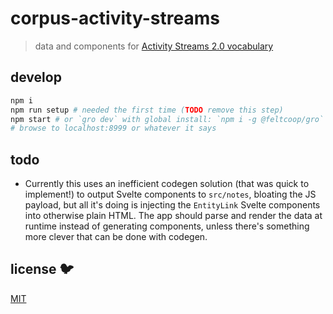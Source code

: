 # corpus-activity-streams

> data and components for [Activity Streams 2.0 vocabulary](https://www.w3.org/TR/activitystreams-vocabulary/)

## develop

```bash
npm i
npm run setup # needed the first time (TODO remove this step)
npm start # or `gro dev` with global install: `npm i -g @feltcoop/gro`
# browse to localhost:8999 or whatever it says
```

## todo

- Currently this uses an inefficient codegen solution (that was quick to implement!)
  to output Svelte components to `src/notes`, bloating the JS payload,
  but all it's doing is injecting the `EntityLink` Svelte components into otherwise plain HTML.
  The app should parse and render the data at runtime instead of generating components,
  unless there's something more clever that can be done with codegen.

## license 🐦

[MIT](LICENSE)
